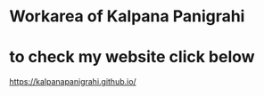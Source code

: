 # Workarea of Kalpana Panigrahi
# to check my website click below
https://kalpanapanigrahi.github.io/
